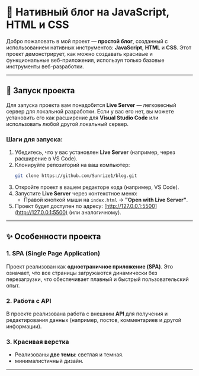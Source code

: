 # 🌟 Нативный блог на JavaScript, HTML и CSS

Добро пожаловать в мой проект — **простой блог**, созданный с использованием нативных инструментов: **JavaScript**, **HTML** и **CSS**. Этот проект демонстрирует, как можно создавать красивые и функциональные веб-приложения, используя только базовые инструменты веб-разработки.

---

## 🚀 Запуск проекта

Для запуска проекта вам понадобится **Live Server** — легковесный сервер для локальной разработки. Если у вас его нет, вы можете установить его как расширение для **Visual Studio Code** или использовать любой другой локальный сервер.

### Шаги для запуска:
1. Убедитесь, что у вас установлен **Live Server** (например, через расширение в VS Code).
2. Клонируйте репозиторий на ваш компьютер:
   ```bash
   git clone https://github.com/Sunrize1/blog.git
   ```
3. Откройте проект в вашем редакторе кода (например, VS Code).
4. Запустите **Live Server** через контекстное меню:
   - Правой кнопкой мыши на `index.html` → **"Open with Live Server"**.
5. Проект будет доступен по адресу: [http://127.0.0.1:5500](http://127.0.0.1:5500) (или аналогичному).

---

## ✨ Особенности проекта

### 1. **SPA (Single Page Application)**
Проект реализован как **одностраничное приложение (SPA)**. Это означает, что все страницы загружаются динамически без перезагрузки, что обеспечивает плавный и быстрый пользовательский опыт.

### 2. **Работа с API**
В проекте реализована работа с внешним **API** для получения и редактирования данных (например, постов, комментариев и другой информации).

### 3. **Красивая верстка**
- Реализованы **две темы**: светлая и темная.
- минималистичный дизайн.

---
